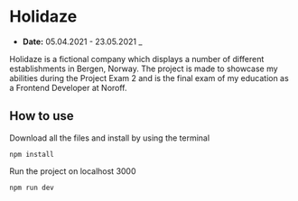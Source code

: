 # Holidaze 
- **Date:** 05.04.2021 - 23.05.2021 _

Holidaze is a fictional company which displays a number of different establishments in Bergen, Norway. The project is made to showcase my abilities during the Project Exam 2 and is the final exam of my education as a Frontend Developer at Noroff.

## How to use
Download all the files and install by using the terminal
```node
npm install
``` 

Run the project on localhost 3000 
```node
npm run dev
```